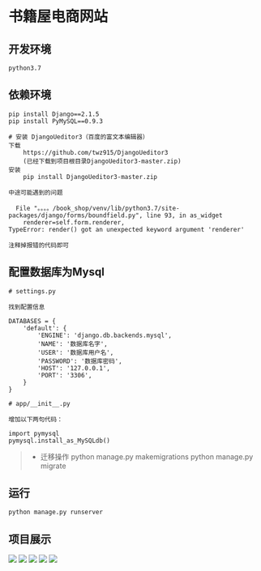 # 书籍屋电商网站

## 开发环境
    python3.7
## 依赖环境
    pip install Django==2.1.5
    pip install PyMySQL==0.9.3
    
```
# 安装 DjangoUeditor3（百度的富文本编辑器）
下载
    https://github.com/twz915/DjangoUeditor3
    (已经下载到项目根目录DjangoUeditor3-master.zip)
安装
    pip install DjangoUeditor3-master.zip

中途可能遇到的问题

  File "。。。。/book_shop/venv/lib/python3.7/site-packages/django/forms/boundfield.py", line 93, in as_widget
    renderer=self.form.renderer,
TypeError: render() got an unexpected keyword argument 'renderer'

注释掉报错的代码即可

```
## 配置数据库为Mysql

```
# settings.py

找到配置信息

DATABASES = {
    'default': {
        'ENGINE': 'django.db.backends.mysql',
        'NAME': '数据库名字',
        'USER': '数据库用户名',
        'PASSWORD': '数据库密码',
        'HOST': '127.0.0.1',
        'PORT': '3306',
    }
}

# app/__init__.py

增加以下两句代码：

import pymysql
pymysql.install_as_MySQLdb()

```
>- 迁移操作
    python manage.py makemigrations
    python manage.py migrate
    
## 运行
    python manage.py runserver

## 项目展示
![](https://github.com/xiaojie0202/BookShop/blob/master/media/%E4%B8%BB%E9%A1%B5.png)
![](https://github.com/xiaojie0202/BookShop/blob/master/media/%E4%B8%AA%E4%BA%BA%E4%B8%AD%E5%BF%83.png)
![](https://github.com/xiaojie0202/BookShop/blob/master/media/%E4%B9%A6%E7%B1%8D%E8%AF%A6%E6%83%85%E9%A1%B5.png)
![](https://github.com/xiaojie0202/BookShop/blob/master/media/%E8%AE%A2%E5%8D%95%E9%A1%B5%E9%9D%A2.png)
![](https://github.com/xiaojie0202/BookShop/blob/master/media/%E8%B4%AD%E7%89%A9%E8%BD%A6%E9%A1%B5.png)